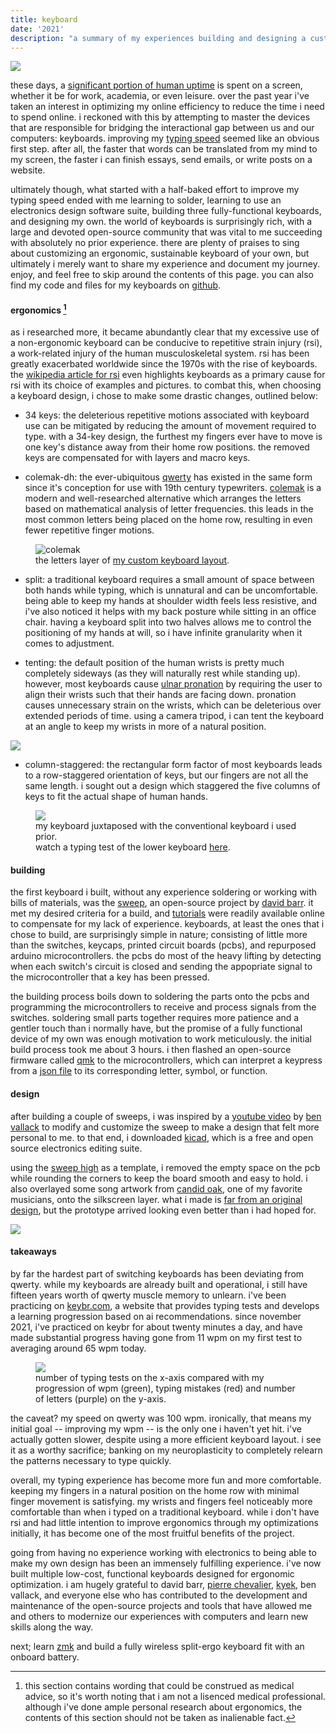 ```yaml
---
title: keyboard
date: '2021'
description: "a summary of my experiences building and designing a custom keyboard."
---
```

<meta name="robots" content="noindex, nofollow, noarchive">

<img id="keyboard" src="/images/keyboard/keyboard.jpg">

these days, a [significant portion of human uptime](https://journals.plos.org/plosone/article?id=10.1371/journal.pone.0165331) is spent on a screen, whether it be for work, academia, or even leisure. over the past year i've taken an interest in optimizing my online efficiency to reduce the time i need to spend online. i reckoned with this by attempting to master the devices that are responsible for bridging the interactional gap between us and our computers: keyboards. improving my [typing speed](https://en.wikipedia.org/wiki/words_per_minute) seemed like an obvious first step. after all, the faster that words can be translated from my mind to my screen, the faster i can finish essays, send emails, or write posts on a website.

ultimately though, what started with a half-baked effort to improve my typing speed ended with me learning to solder, learning to use an electronics design software suite, building three fully-functional keyboards, and designing my own. the world of keyboards is surprisingly rich, with a large and devoted open-source community that was vital to me succeeding with absolutely no prior experience. there are plenty of praises to sing about customizing an ergonomic, sustainable keyboard of your own, but ultimately i merely want to share my experience and document my journey. enjoy, and feel free to skip around the contents of this page. you can also find my code and files for my keyboards on [github](https://github.com/thegithubrespectorhasloggedon/candid-keyboard).

#### ergonomics [^1]

as i researched more, it became abundantly clear that my excessive use of a non-ergonomic keyboard can be conducive to repetitive strain injury (rsi), a work-related injury of the human musculoskeletal system. rsi has been greatly exacerbated worldwide since the 1970s with the rise of keyboards. the [wikipedia article for rsi](https://en.wikipedia.org/wiki/repetitive_strain_injury) even highlights keyboards as a primary cause for rsi with its choice of examples and pictures. to combat this, when choosing a keyboard design, i chose to make some drastic changes, outlined below:

- 34 keys: the deleterious repetitive motions associated with keyboard use can be mitigated by reducing the amount of movement required to type. with a 34-key design, the furthest my fingers ever have to move is one key's distance away from their home row positions. the removed keys are compensated for with layers and macro keys.

- colemak-dh: the ever-ubiquitous [qwerty](https://en.wikipedia.org/wiki/qwerty) has existed in the same form since it's conception for use with 19th century typewriters. [colemak](https://en.wikipedia.org/wiki/colemak) is a modern and well-researched alternative which arranges the letters based on mathematical analysis of letter frequencies. this leads in the most common letters being placed on the home row, resulting in even fewer repetitive finger motions.

<figure id="colemak">
  <img src="/images/keyboard/colemak.jpg" alt="colemak">
  <figcaption>the letters layer of <a href="https://github.com/thegithubrespectorhasloggedon/candid-keyboard/tree/main/layout">my custom keyboard layout</a>.           </figcaption>
</figure>

- split: a traditional keyboard requires a small amount of space between both hands while typing, which is unnatural and can be uncomfortable. being able to keep my hands at shoulder width feels less resistive, and i've also noticed it helps with my back posture while sitting in an office chair. having a keyboard split into two halves allows me to control the positioning of my hands at will, so i have infinite granularity when it comes to adjustment. 

- tenting: the default position of the human wrists is pretty much completely sideways (as they will naturally rest while standing up). however, most keyboards cause [ulnar pronation](https://pubmed.ncbi.nlm.nih.gov/10443595/) by requiring the user to align their wrists such that their hands are facing down. pronation causes unnecessary strain on the wrists, which can be deleterious over extended periods of time. using a camera tripod, i can tent the keyboard at an angle to keep my wrists in more of a natural position.

<img id="tenting" src="/images/keyboard/tenting.jpg">

- column-staggered: the rectangular form factor of most keyboards leads to a row-staggered orientation of keys, but our fingers are not all the same length. i sought out a design which staggered the five columns of keys to fit the actual shape of human hands.

<figure id="comparison">
  <img src="/images/keyboard/comparison.jpg">
  <figcaption>my keyboard juxtaposed with the conventional keyboard i used prior.<br>watch a typing test of the lower keyboard <a href="https://raw.githubusercontent.com/aronfarber/candid-keyboard/main/gallery/thocktest.mp4">here</a>.</figcaption>
</figure>

#### building

the first keyboard i built, without any experience soldering or working with bills of materials, was the [sweep](https://github.com/davidphilipbarr/sweep), an open-source project by [david barr](https://github.com/davidphilipbarr). it met my desired criteria for a build, and [tutorials](https://www.youtube.com/watch?v=fBPu7AyDtkM) were readily available online to compensate for my lack of experience. keyboards, at least the ones that i chose to build, are surprisingly simple in nature; consisting of little more than the switches, keycaps, printed circuit boards (pcbs), and repurposed arduino microcontrollers. the pcbs do most of the heavy lifting by detecting when each switch's circuit is closed and sending the appopriate signal to the microcontroller that a key has been pressed.

the building process boils down to soldering the parts onto the pcbs and programming the microcontrollers to receive and process signals from the switches. soldering small parts together requires more patience and a gentler touch than i normally have, but the promise of a fully functional device of my own was enough motivation to work meticulously. the initial build process took me about 3 hours. i then flashed an open-source firmware called [qmk](https://qmk.fm/) to the microcontrollers, which can interpret a keypress from a [json file](https://github.com/aronfarber/candid-keyboard/blob/main/layout/keymap.json) to its corresponding letter, symbol, or function. 

#### design

after building a couple of sweeps, i was inspired by a [youtube video](https://www.youtube.com/watch?v=JqpBKuEVinw) by [ben vallack](https://www.youtube.com/c/BenVallack) to modify and customize the sweep to make a design that felt more personal to me. to that end, i downloaded [kicad](https://www.kicad.org/ "kicad"), which is a free and open source electronics editing suite.

using the [sweep high](https://github.com/davidphilipbarr/sweep/tree/main/sweep%20high) as a template, i removed the empty space on the pcb while rounding the corners to keep the board smooth and easy to hold. i also overlayed some song artwork from [candid oak](https://soundcloud.com/candid_oak), one of my favorite musicians, onto the silkscreen layer. what i made is [far from an original design](https://github.com/benvallack/ferris-sweep-tweaked), but the prototype arrived looking even better than i had hoped for.

<img id="pcb" src="/images/keyboard/pcb.jpg">

#### takeaways

by far the hardest part of switching keyboards has been deviating from qwerty. while my keyboards are already built and operational, i still have fifteen years worth of qwerty muscle memory to unlearn.  i've been practicing on [keybr.com](https://www.keybr.com/), a website that provides typing tests and develops a learning progression based on ai recommendations. since november 2021, i've practiced on keybr for about twenty minutes a day, and have made substantial progress having gone from 11 wpm on my first test to averaging around 65 wpm today. 

<figure id="keybr">
  <img src="/images/keyboard/keybr.jpg">
  <figcaption>number of typing tests on the x-axis compared with my progression of wpm (green), typing mistakes (red) and number of letters (purple) on the y-axis.</figcaption>
</figure>

the caveat? my speed on qwerty was 100 wpm. ironically, that means my initial goal -- improving my wpm -- is the only one i haven't yet hit. i've actually gotten slower, despite using a more efficient keyboard layout. i see it as a worthy sacrifice; banking on my neuroplasticity to completely relearn the patterns necessary to type quickly. 

overall, my typing experience has become more fun and more comfortable. keeping my fingers in a natural position on the home row with minimal finger movement is satisfying. my wrists and fingers feel noticeably more comfortable than when i typed on a traditional keyboard. while i don't have rsi and had little intention to improve ergonomics through my optimizations initially, it has become one of the most fruitful benefits of the project.

going from having no experience working with electronics to being able to make my own design has been an immensely fulfilling experience. i've now built multiple low-cost, functional keyboards designed for ergonomic optimization. i am hugely grateful to david barr, [pierre chevalier](https://github.com/pierrechevalier83/), [kyek](https://www.youtube.com/user/KyekPS3), ben vallack, and everyone else who has contributed to the development and maintenance of the open-source projects and tools that have allowed me and others to modernize our experiences with computers and learn new skills along the way.

next; learn [zmk](https://zmk.dev/) and build a fully wireless split-ergo keyboard fit with an onboard battery.

[^1]: this section contains wording that could be construed as medical advice, so it's worth noting that i am not a lisenced medical professional. although i've done ample personal research about ergonomics, the contents of this section should not be taken as inalienable fact. 
